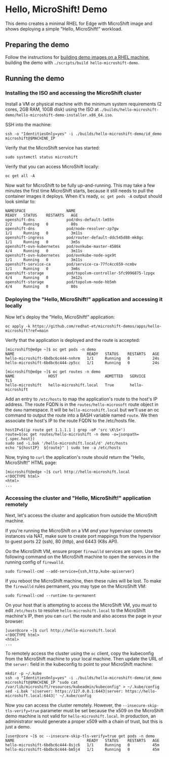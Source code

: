 # Hello, MicroShift! Demo

This demo creates a minimal RHEL for Edge with MicroShift image and shows deploying a simple "Hello, MicroShift!" workload.

## Preparing the demo

Follow the instructions for [building demo images on a RHEL machine](https://github.com/redhat-et/microshift-demos/tree/main/README.md), building the demo with `./scripts/build hello-microshift-demo`.

## Running the demo
### Installing the ISO and accessing the MicroShift cluster

Install a VM or physical machine with the minimum system requirements (2 cores, 2GB RAM, 10GB disk) using the ISO at `./builds/hello-microshift-demo/hello-microshift-demo-installer.x86_64.iso`.

SSH into the machine:

    ssh -o "IdentitiesOnly=yes" -i ./builds/hello-microshift-demo/id_demo microshift@$MACHINE_IP

Verify that the MicroShift service has started:

    sudo systemctl status microshift

Verify that you can access MicroShift locally:

    oc get all -A

Now wait for MicroShift to be fully up-and-running. This may take a few minutes the first time MicroShift starts, because it still needs to pull the container images it deploys. When it's ready, `oc get pods -A` output should look similar to:

    NAMESPACE                  NAME                                      READY   STATUS    RESTARTS   AGE
    openshift-dns              pod/dns-default-lm55n                     2/2     Running   0          80s
    openshift-dns              pod/node-resolver-zp7gw                   1/1     Running   0          3m11s
    openshift-ingress          pod/router-default-ddc545d88-mk8gc        1/1     Running   0          3m5s
    openshift-ovn-kubernetes   pod/ovnkube-master-4586k                  4/4     Running   0          3m11s
    openshift-ovn-kubernetes   pod/ovnkube-node-xgx9t                    1/1     Running   0          3m11s
    openshift-service-ca       pod/service-ca-77fc4cc659-ncmbv           1/1     Running   0          3m6s
    openshift-storage          pod/topolvm-controller-5fc9996875-lzpgx   4/4     Running   0          3m12s
    openshift-storage          pod/topolvm-node-hb5mh                    4/4     Running   0          80s

### Deploying the "Hello, MicroShift!" application and accessing it locally

Now let's deploy the "Hello, MicroShift!" application:

    oc apply -k https://github.com/redhat-et/microshift-demos/apps/hello-microshift?ref=main

Verify that the application is deployed and the route is accepted:

    [microshift@edge ~]$ oc get pods -n demo
    NAME                                READY   STATUS    RESTARTS   AGE
    hello-microshift-6bdbc6c444-nnhrm   1/1     Running   0          24s
    hello-microshift-6bdbc6c444-zp5cc   1/1     Running   0          24s

    [microshift@edge ~]$ oc get routes -n demo
    NAME               HOST                     ADMITTED   SERVICE            TLS
    hello-microshift   hello-microshift.local   True       hello-microshift

Add an entry to `/etc/hosts` to map the application's route to the host's IP address. The route FQDN is in the `routes/hello-microsoft` route object in the `demo` namespace. It will be `hello-microshift.local` but we'll use an oc command to output the route into a BASH variable named `route`. We then associate the host's IP to the route FQDN to the /etc/hosts file.

    hostIP=$(ip route get 1.1.1.1 | grep -oP 'src \K\S+')
    route=$(oc get routes/hello-microshift -n demo -o=jsonpath={.spec.host})
    sudo sed -i.bak '/hello-microshift.local/d' /etc/hosts
    echo "${hostIP}  ${route}" | sudo tee -a /etc/hosts

Now, trying to `curl` the application's route should return the "Hello, MicroShift!" HTML page:

    [microshift@edge ~]$ curl http://hello-microshift.local
    <!DOCTYPE html>
    <html>
    ...

### Accessing the cluster and "Hello, MicroShift!" application remotely

Next, let's access the cluster and application from outside the MicroShift machine.

If you're running the MicroShift on a VM _and_ your hypervisor connects instances via NAT, make sure to create port mappings from the hypervisor to guest ports 22 (ssh), 80 (http), and 6443 (K8s API).

Oo the MicroShift VM, ensure proper `firewalld` services are open. Use the following command on the MicroShift machine to open the services in the running config of `firewalld`.

    sudo firewall-cmd --add-service={ssh,http,kube-apiserver}

If you reboot the MicroShift machine, then these rules will be lost. To make the `firewalld` rules permanent, you may type on the MicroShift VM:

    sudo firewall-cmd --runtime-to-permanent

On your host that is attempting to access the MicroShift VM, you must to edit `/etc/hosts` to resolve `hello-microshift.local` to the MicroShift machine's IP, then you can `curl` the route and also access the page in your browser:

    [user@core ~]$ curl http://hello-microshift.local
    <!DOCTYPE html>
    <html>
    ...

To remotely access the cluster using the `oc` client, copy the kubeconfig from the MicroShift machine to your local machine. Then update the URL of the `server:` field in the kubeconfig to point to your MicroShift machine:

    mkdir -p ~/.kube
    ssh -o "IdentitiesOnly=yes" -i ./builds/hello-microshift-demo/id_demo microshift@$MACHINE_IP "sudo cat /var/lib/microshift/resources/kubeadmin/kubeconfig" > ~/.kube/config
    sed -i.bak 's|server: https://127.0.0.1:6443|server: https://hello-microshift.local:6443|' ~/.kube/config

Now you can access the cluster remotely. However, the `--insecure-skip-tls-verify=true` parameter must be set because the x509 on the MicroShift demo machine is not valid for `hello-microshift.local`. In production, an administrator would generate a proper x509 with a chain of trust, but this is just a demo.

    [user@core ~]$ oc --insecure-skip-tls-verify=true get pods -n demo
    NAME                                READY   STATUS    RESTARTS   AGE
    hello-microshift-6bdbc6c444-8sjc6   1/1     Running   0          45m
    hello-microshift-6bdbc6c444-bm5j4   1/1     Running   0          45m

